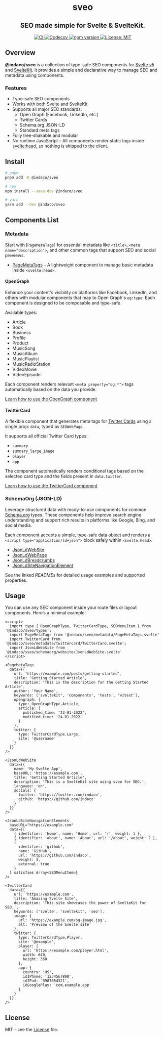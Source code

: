 
<h1 align="center">sveo</h1>
<h2 align="center" style="font-size: 1.5em;">SEO made simple for Svelte & SvelteKit.</h2>

<p align="center">
  <a href="https://github.com/indaco/sveo/actions/workflows/ci.yml" target="_blank">
    <img src="https://github.com/indaco/sveo/actions/workflows/ci.yml/badge.svg" alt="CI" />
  </a>
  <a href="https://codecov.io/gh/indaco/sveo">
    <img src="https://codecov.io/gh/indaco/sveo/branch/main/graph/badge.svg" alt="Codecov" />
  </a>
  <a href="https://www.npmjs.com/package/@indaco/sveo" target="_blank">
    <img src="https://img.shields.io/npm/v/@indaco/sveo.svg?style=flat-square" alt="npm version" />
  </a>
  <a href="https://github.com/indaco/sveo/blob/main/LICENSE" target="_blank">
    <img src="https://img.shields.io/badge/license-MIT-blue?style=flat-square" alt="License: MIT" />
  </a>
</p>

## Overview

**@indaco/sveo** is a collection of type-safe SEO components for [Svelte v5](https://svelte.dev) and [SvelteKit](https://kit.svelte.dev). It provides a simple and declarative way to manage SEO and metadata using components.

### Features

- Type-safe SEO components
- Works with both Svelte and SvelteKit
- Supports all major SEO standards:
  - Open Graph (Facebook, LinkedIn, etc.)
  - Twitter Cards
  - Schema.org JSON-LD
  - Standard meta tags
- Fully tree-shakable and modular
- No runtime JavaScript – All components render static tags inside <svelte:head>, so nothing is shipped to the client.

## Install

```bash
# pnpm
pnpm add -D @indaco/sveo

# npm
npm install --save-dev @indaco/sveo

# yarn
yarn add --dev @indaco/sveo
```

## Components List

### Metadata

Start with [`PageMetaTags`] for essential metadata like `<title>`, `<meta name="description">`, and other common tags that support SEO and social previews.

- [PageMetaTags] – A lightweight component to manage basic metadata inside `<svelte:head>`.

#### OpenGraph

Enhance your content's visibility on platforms like Facebook, LinkedIn, and others with modular components that map to Open Graph's `og:type`. Each component is designed to be composable and type-safe.

Available types:

- Article
- Book
- Business
- Profile
- Product
- MusicSong
- MusicAlbum
- MusicPlaylist
- MusicRadioStation
- VideoMovie
- VideoEpisode

Each component renders relevant `<meta property="og:*">` tags automatically based on the data you provide.

[Learn how to use the OpenGraph component](src/lib/components/metadata/opengraph/README.md)

#### TwitterCard

A flexible component that generates meta tags for [Twitter Cards](https://developer.twitter.com/en/docs/twitter-for-websites/cards/overview/markup) using a single prop: `data`, typed as `SEOWebPage`.

It supports all official Twitter Card types:

- `summary`
- `summary_large_image`
- `player`
- `app`

The component automatically renders conditional tags based on the selected card type and the fields present in `data.twitter`.

[Learn how to use the TwitterCard component](src/lib/components/metadata/twittercard/README.md)

### SchemaOrg (JSON-LD)

Leverage structured data with ready-to-use components for common [Schema.org](https://schema.org/) types. These components help improve search engine understanding and support rich results in platforms like Google, Bing, and social media.

Each component accepts a simple, type-safe data object and renders a `<script type="application/ld+json">` block safely within `<svelte:head>`.

- [JsonLdWebSite]
- [JsonLdWebPage]
- [JsonLdBreadcrumbs]
- [JsonLdSiteNavigationElement]

See the linked _READMEs_ for detailed usage examples and supported properties.

## Usage

You can use any SEO component inside your route files or layout components. Here’s a minimal example:

```svelte
<script>
  import type { OpenGraphType, TwitterCardType, SEOMenuItem } from '@indaco/sveo/types';
  import PageMetaTags from '@indaco/sveo/metadata/PageMetaTags.svelte'
  import TwitterCard from '@indaco/sveo/metadata/twittercard/TwitterCard.svelte';
  import JsonLdWebSite from '@indaco/sveo/schemaorg/website/JsonLdWebSite.svelte'
</script>

<PageMetaTags
  data={{
    url: 'https://example.com/posts/getting-started',
    title: 'Getting Started Article',
    description: 'This is the description for the Getting Started Article',
    author: 'Your Name',
    keywords: ['sveltekit', 'components', 'tests', 'vitest'],
    opengraph: {
      type: OpenGraphType.Article,
      article: {
        published_time: '23-01-2022',
        modified_time: '24-01-2022'
      }
    },
    twitter: {
      type: TwitterCardType.Large,
      site: '@username'
    }
  }}
/>

<JsonLdWebSite
  data={{
    name: 'My Svelte App',
    baseURL: 'https://example.com',
    title: 'Getting Started Article',
    description: 'This is a SvelteKit site using sveo for SEO.',
    language: 'en',
    socials: {
      twitter: 'https://twitter.com/indaco',
      github: 'https://github.com/indaco'
    }
  }}
/>

<JsonLdSiteNavigationElements
  baseURL="https://example.com"
  data={[
    { identifier: 'home', name: 'Home', url: '/', weight: 1 },
    { identifier: 'about', name: 'About', url: '/about', weight: 2 },
    {
      identifier: 'github',
      name: 'GitHub',
      url: 'https://github.com/indaco',
      weight: 3,
      external: true
    }
  ] satisfies Array<SEOMenuItem>}
/>

<TwitterCard
  data={{
    url: 'https://example.com',
    title: 'Amazing Svelte Site',
    description: 'This site showcases the power of SvelteKit for SEO.',
    keywords: ['svelte', 'sveltekit', 'seo'],
    image: {
      url: 'https://example.com/og-image.jpg',
      alt: 'Preview of the Svelte site'
    },
    twitter: {
      type: TwitterCardType.Player,
      site: '@example',
      player: {
        url: 'https://example.com/player.html',
        width: 640,
        height: 360
      },
      app: {
        country: 'US',
        idIPhone: '1234567890',
        idIPad: '0987654321',
        idGooglePlay: 'com.example.app'
      }
    }
  }}
/>
```

## License

MIT - see the [License](LICENSE) file.

<!-- Resource Links -->
[PageMetaTags]: src/lib/components/metadata/README.md
[JsonLdWebSite]: src/lib/components/schemaorg/website/README.md
[JsonLdWebPage]: src/lib/components/schemaorg/webpage/README.md
[JsonLdBreadcrumbs]: src/lib/components/schemaorg/breadcrumbs/README.md
[JsonLdSiteNavigationElement]: src/lib/components/schemaorg/sitenavigationelements/README.md
